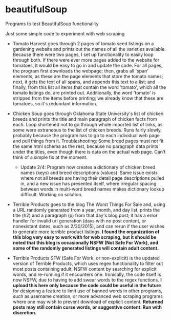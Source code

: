 # beautifulSoup
Programs to test BeautifulSoup functionality

Just some simple code to experiment with web scraping

- Tomato Harvest goes through 2 pages of tomato seed listings on a gardening website and prints out the names of all the varieties available. Because there were two pages, I set up functionality to easily loop through both. If there were ever more pages added to the website for tomatoes, it would be easy to go in and update the code. For all pages, the program first downloads the webpage; then, grabs all 'span' elements, as these are the page elements that store the tomato names; next, it gets the text of all spans, and appends this text to a list; and finally, from this list all items that contain the word 'tomato', which all the tomato listings do, are printed out. Additionally, the word 'tomato' is stripped from the items before printing; we already know that these are tomatoes, so it's redundant information. 

- Chicken Soup goes through Oklahoma State University's list of chicken breeds and prints the title and main paragraph of chicken facts from each. Loop shortened not to go through whole imported list of links, as some were extraneous to the list of chicken breeds. Runs fairly slowly, probably because the program has to go to each individual web page and pull things from it. Troubleshooting: Some breed pages must not fit the same html schema as the rest, because no paragraph data prints under the titles, even though there is data on the actual web page. Can't think of a simple fix at the moment.
  - Update 2/4: Program now creates a dictionary of chicken breed names (keys) and breed descriptions (values). Same issue exists where not all breeds are having their detail page descriptions pulled in, and a new issue has presented itself, where irregular spacing between words in multi-word breed names makes dictionary lookup difficult. Working on solution.
  
- Terrible Products goes to the blog The Worst Things For Sale and, using a URL randomly generated from a year, month, and day list, prints the title (h2) and a paragraph (p) from that day's blog post; it has a error handler for invalid url generation (days with no post content, or nonexistant dates, such as 2/30/2015), and can rerun if the user wishes to generate more terrible product listings. **I found the organization of this blog very easy to work with for web scraping, but it should be noted that this blog is occasionally NSFW (Not Safe For Work), and some of the randomly generated listings will contain adult content.**
- Terrible Products SFW (Safe For Work, or non-explicit) is the updated version of Terrible Products, which uses regex functionality to filter out most posts containing adult, NSFW content by searching for explicit words, and re-running if it encounters one. Ironically, the code itself is now NSFW, due to having to add swear words to the regex functions. **I upload this here only because the code could be useful in the future** for designing a feature to limit use of banned words in other programs, such as username creation, or more advanced web scraping programs where one may wish to prevent download of explicit content. **Returned posts may still contain curse words, or suggestive content. Run with discretion.**
